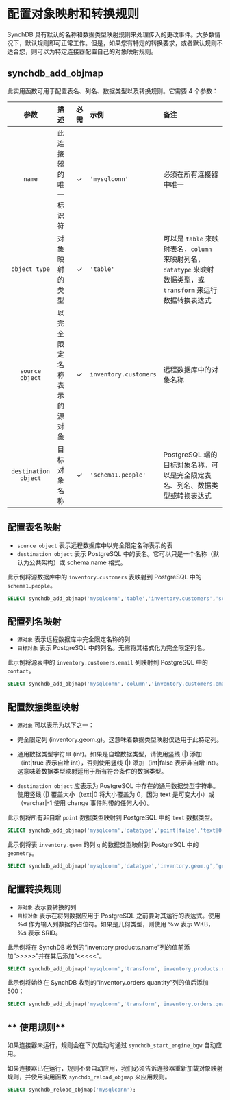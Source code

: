 # 配置对象映射和转换规则

SynchDB 具有默认的名称和数据类型映射规则来处理传入的更改事件。大多数情况下，默认规则即可正常工作。但是，如果您有特定的转换要求，或者默认规则不适合您，则可以为特定连接器配置自己的对象映射规则。

## **synchdb_add_objmap**

此实用函数可用于配置表名、列名、数据类型以及转换规则。它需要 4 个参数：

| 参数 | 描述 | 必需 | 示例 | 备注 |
|:-:|:-|:-:|:-|:-|
| `name` | 此连接器的唯一标识符 | ✓ | `'mysqlconn'` | 必须在所有连接器中唯一 |
| `object type` | 对象映射的类型 | ✓ | `'table'` |可以是 `table` 来映射表名，`column` 来映射列名，`datatype` 来映射数据类型，或 `transform` 来运行数据转换表达式 |
| `source object` | 以完全限定名称表示的源对象 | ✓ | `inventory.customers` | 远程数据库中的对象名称 |
| `destination object` | 目标对象名称 | ✓ | `'schema1.people'` | PostgreSQL 端的目标对象名称。可以是完全限定表名、列名、数据类型或转换表达式 |

## **配置表名映射**

* `source object` 表示远程数据库中以完全限定名称表示的表
* `destination object` 表示 PostgreSQL 中的表名。它可以只是一个名称（默认为公共架构）或 schema.name 格式。

此示例将源数据库中的 `inventory.customers` 表映射到 PostgreSQL 中的 `schema1.people`。
```sql
SELECT synchdb_add_objmap('mysqlconn','table','inventory.customers','schema1.people');
```

## **配置列名映射**

* `源对象` 表示远程数据库中完全限定名称的列
* `目标对象` 表示 PostgreSQL 中的列名。无需将其格式化为完全限定列名。

此示例将源表中的 `inventory.customers.email` 列映射到 PostgreSQL 中的 `contact`。
```sql
SELECT synchdb_add_objmap('mysqlconn','column','inventory.customers.email','contact');
```

## **配置数据类型映射**

* `源对象` 可以表示为以下之一：
* 完全限定列 (inventory.geom.g)。这意味着数据类型映射仅适用于此特定列。
* 通用数据类型字符串 (int)。如果是自增数据类型，请使用竖线 (|) 添加（int|true 表示自增 int），否则使用竖线 (|) 添加（int|false 表示非自增 int）。这意味着数据类型映射适用于所有符合条件的数据类型。

* `destination object` 应表示为 PostgreSQL 中存在的通用数据类型字符串。使用竖线 (|) 覆盖大小（text|0 将大小覆盖为 0，因为 text 是可变大小）或（varchar|-1 使用 change 事件附带的任何大小）。

此示例将所有非自增 `point` 数据类型映射到 PostgreSQL 中的 `text` 数据类型。
```sql
SELECT synchdb_add_objmap('mysqlconn','datatype','point|false','text|0');
```

此示例将表 `inventory.geom` 的列 `g` 的数据类型映射到 PostgreSQL 中的 `geometry`。
```sql
SELECT synchdb_add_objmap('mysqlconn','datatype','inventory.geom.g','geometry|0');
```

## **配置转换规则**

* `源对象` 表示要转换的列
* `目标对象` 表示在将列数据应用于 PostgreSQL 之前要对其运行的表达式。使用 %d 作为输入列数据的占位符。如果是几何类型，则使用 %w 表示 WKB，%s 表示 SRID。

此示例将在 SynchDB 收到的“inventory.products.name”列的值前添加“>>>>>”并在其后添加“<<<<<”。
```sql
SELECT synchdb_add_objmap('mysqlconn','transform','inventory.products.name','''>>>>'' || ''%d'' || ''<<<<<''');
```

此示例将始终在 SynchDB 收到的“inventory.orders.quantity”列的值后添加 500：
```sql
SELECT synchdb_add_objmap('mysqlconn','transform','inventory.orders.quantity','%d + 500');
```

## ** 使用规则**

如果连接器未运行，规则会在下次启动时通过 `synchdb_start_engine_bgw` 自动应用。

如果连接器已在运行，规则不会自动应用，我们必须告诉连接器重新加载对象映射规则，并使用实用函数 `synchdb_reload_objmap` 来应用规则。

```sql
SELECT synchdb_reload_objmap('mysqlconn');
```